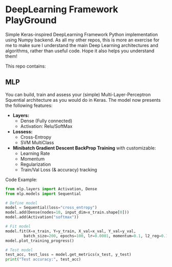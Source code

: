 # DeepLearning Framework PlayGround

Simple Keras-inspired DeepLearning Framework Python implementation using Numpy backend.
As all my other repos, this is more an exercise for me to make sure I understand the main Deep Learning architectures and algorithms, rather than useful code.
Hope it also helps you understand them!

This repo contains:

## MLP

You can build, train and assess your (simple) Multi-Layer-Perceptron Squential architecture as you would do in Keras.
The model now presents the following features:

- **Layers:**
    - Dense (Fully connected)
    - Activation: Relu/SoftMax
- **Lossess:**
    - Cross-Entropy
    - SVM MultiClass
- **Minibatch Gradient Descent BackProp Training** with customizable:
    - Learning Rate
    - Momentum
    - Regularization
    - Train/Val Loss (& accuracy) tracking


Code Example:
```python
from mlp.layers import Activation, Dense
from mlp.models import Sequential

# Define model
model = Sequential(loss="cross_entropy")
model.add(Dense(nodes=10, input_dim=x_train.shape[0]))
model.add(Activation("softmax"))

# Fit model
model.fit(X=x_train, Y=y_train, X_val=x_val, Y_val=y_val,
        batch_size=200, epochs=100, lr=0.0001, momentum=0.1, l2_reg=0.1)
model.plot_training_progress()

# Test model
test_acc, test_loss = model.get_metrics(x_test, y_test)
print("Test accuracy:", test_acc)
```
